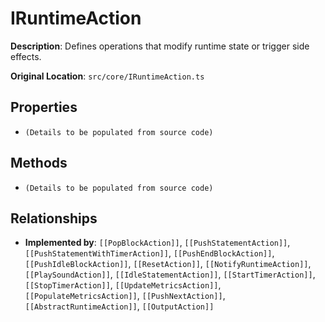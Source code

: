 # IRuntimeAction

**Description**: Defines operations that modify runtime state or trigger side effects.

**Original Location**: `src/core/IRuntimeAction.ts`

## Properties

*   `(Details to be populated from source code)`

## Methods

*   `(Details to be populated from source code)`

## Relationships
*   **Implemented by**: `[[PopBlockAction]]`, `[[PushStatementAction]]`, `[[PushStatementWithTimerAction]]`, `[[PushEndBlockAction]]`, `[[PushIdleBlockAction]]`, `[[ResetAction]]`, `[[NotifyRuntimeAction]]`, `[[PlaySoundAction]]`, `[[IdleStatementAction]]`, `[[StartTimerAction]]`, `[[StopTimerAction]]`, `[[UpdateMetricsAction]]`, `[[PopulateMetricsAction]]`, `[[PushNextAction]]`, `[[AbstractRuntimeAction]]`, `[[OutputAction]]`